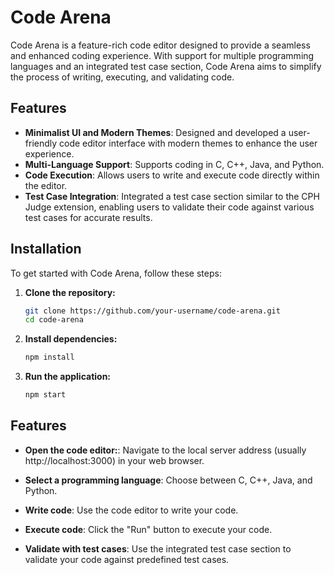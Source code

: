 
# Code Arena


Code Arena is a feature-rich code editor designed to provide a seamless and enhanced coding experience. With support for multiple programming languages and an integrated test case section, Code Arena aims to simplify the process of writing, executing, and validating code.

## Features

- **Minimalist UI and Modern Themes**: Designed and developed a user-friendly code editor interface with modern themes to enhance the user experience.
- **Multi-Language Support**: Supports coding in C, C++, Java, and Python.
- **Code Execution**: Allows users to write and execute code directly within the editor.
- **Test Case Integration**: Integrated a test case section similar to the CPH Judge extension, enabling users to validate their code against various test cases for accurate results.
## Installation

To get started with Code Arena, follow these steps:

1. **Clone the repository:**

   ```bash
   git clone https://github.com/your-username/code-arena.git
   cd code-arena
2. **Install dependencies:**
    ```bash
    npm install
    ```

3. **Run the application:**
    ```bash
    npm start
    ```
## Features

- **Open the code editor:**: Navigate to the local server address (usually http://localhost:3000) in your web browser.
- **Select a programming language**: Choose between C, C++, Java, and Python.

- **Write code**: Use the code editor to write your code.

- **Execute code**: Click the "Run" button to execute your code.

- **Validate with test cases**: Use the integrated test case section to validate your code against predefined test cases.

